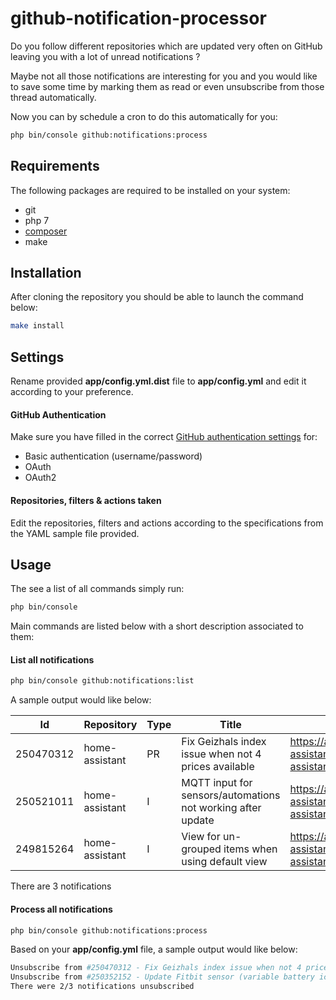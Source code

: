 # github-notification-processor


Do you follow different repositories which are updated very often on GitHub leaving you with a lot of unread notifications ?

Maybe not all those notifications are interesting for you and you would like to save some time by marking them as read or even unsubscribe from those thread automatically.

Now you can by schedule a cron to do this automatically for you:

```bash
php bin/console github:notifications:process
```

## Requirements

The following packages are required to be installed on your system:
- git
- php 7
- [composer](https://getcomposer.org/download/)
- make

## Installation

After cloning the repository you should be able to launch the command below:
```bash
make install
```

## Settings
Rename provided __app/config.yml.dist__ file to __app/config.yml__ and edit it according to your preference.

#### GitHub Authentication
Make sure you have filled in the correct [GitHub authentication settings](https://developer.github.com/v3/#authentication) for:
- Basic authentication (username/password)
- OAuth
- OAuth2

#### Repositories, filters & actions taken
Edit the repositories, filters and actions according to the specifications from the YAML sample file provided. 

## Usage

The see a list of all commands simply run:

```bash
php bin/console
```

Main commands are listed below with a short description associated to them:

#### List all notifications

```bash
php bin/console github:notifications:list
```

A sample output would like below:
    

| Id        | Repository     | Type | Title                                                       | Url                                                                    |
| --------- | -------------- | ---- | ------------------------------------------------------------|----------------------------------------------------------------------- |
| 250470312 | home-assistant | PR   | Fix Geizhals index issue when not 4 prices available        | https://api.github.com/repos/home-assistant/home-assistant/pulls/9035  |
| 250521011 | home-assistant | I    | MQTT input for sensors/automations not working after update | https://api.github.com/repos/home-assistant/home-assistant/issues/9036 |
| 249815264 | home-assistant | I    | View for un-grouped items when using default view           | https://api.github.com/repos/home-assistant/home-assistant/issues/9009 |
There are 3 notifications

#### Process all notifications

```bash
php bin/console github:notifications:process
```

Based on your __app/config.yml__ file, a sample output would like below:
```bash
Unsubscribe from #250470312 - Fix Geizhals index issue when not 4 prices available
Unsubscribe from #250352152 - Update Fitbit sensor (variable battery icons and formatted names/values)
There were 2/3 notifications unsubscribed
```
